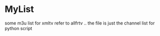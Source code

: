 # MyList
some m3u list 
for xmltv refer to allfrtv ..
the file is just the channel list for python script

